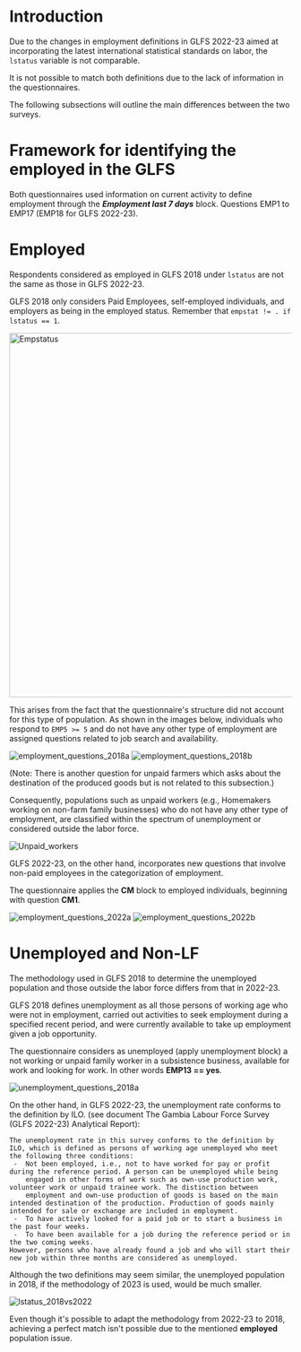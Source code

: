 # Introduction

Due to the changes in employment definitions in GLFS 2022-23 aimed at incorporating the latest international statistical standards on labor, the ```lstatus```  variable is not comparable. 

It is not possible to match both definitions due to the lack of information in the questionnaires.

The following subsections will outline the main differences between the two surveys.

# Framework for identifying the employed in the GLFS

Both questionnaires used information on current activity to define employment through the ***Employment last 7 days*** block. Questions EMP1 to EMP17 (EMP18 for GLFS 2022-23).

# Employed

Respondents considered as employed in GLFS 2018 under ```lstatus``` are not the same as those in GLFS 2022-23.

GLFS 2018 only considers Paid Employees, self-employed individuals, and employers as being in the employed status. Remember that ```empstat != . if lstatus == 1```.

<img src= utilities/empstat.png alt=Empstatus width=750 height=650>

This arises from the fact that the questionnaire's structure did not account for this type of population. As shown in the images below, individuals who respond to ```EMP5 >= 5``` and do not have any other type of employment are assigned questions related to job search and availability.

<img src= utilities/employment_questions_2018a.png alt=employment_questions_2018a>
<img src= utilities/employment_questions_2018b.png alt=employment_questions_2018b>

(Note: There is another question for unpaid farmers which asks about the destination of the produced goods but is not related to this subsection.)

Consequently, populations such as unpaid workers (e.g., Homemakers working on non-farm family businesses) who do not have any other type of employment, are classified within the spectrum of unemployment or considered outside the labor force.

<img src= utilities/unpaid_workers.png alt=Unpaid_workers>

GLFS 2022-23, on the other hand, incorporates new questions that involve non-paid employees in the categorization of employment.

The questionnaire applies the **CM** block to employed individuals, beginning with question **CM1**.

<img src= utilities/employment_questions_2022a.png alt=employment_questions_2022a>
<img src= utilities/employment_questions_2022b.png alt=employment_questions_2022b>

# Unemployed and Non-LF

The methodology used in GLFS 2018 to determine the unemployed population and those outside the labor force differs from that in 2022-23.

GLFS 2018 defines unemployment as all those persons of working age who were not in employment, carried out activities to seek employment during a specified recent period, and were currently available to take up employment given a job opportunity.

The questionnaire considers as unemployed (apply unemployment block) a not working or unpaid family worker in a subsistence business, available for work and looking for work. In other words **EMP13 == yes**. 
 
 <img src= utilities/unemployment_questions_2018a.png alt=unemployment_questions_2018a>

On the other hand, in GLFS 2022-23, the unemployment rate conforms to the definition by ILO. (see document The Gambia Labour Force Survey (GLFS 2022-23) Analytical Report): 

```
The unemployment rate in this survey conforms to the definition by ILO, which is defined as persons of working age unemployed who meet the following three conditions:
 -  Not been employed, i.e., not to have worked for pay or profit during the reference period. A person can be unemployed while being
    engaged in other forms of work such as own-use production work, volunteer work or unpaid trainee work. The distinction between
    employment and own-use production of goods is based on the main intended destination of the production. Production of goods mainly intended for sale or exchange are included in employment.
 -  To have actively looked for a paid job or to start a business in the past four weeks.
 -  To have been available for a job during the reference period or in the two coming weeks.  
However, persons who have already found a job and who will start their new job within three months are considered as unemployed.
```

Although the two definitions may seem similar, the unemployed population in 2018, if the methodology of 2023 is used, would be much smaller.

<img src= utilities/lstatus_2018vs2022.png alt=lstatus_2018vs2022>

Even though it's possible to adapt the methodology from 2022-23 to 2018, achieving a perfect match isn't possible due to the mentioned **employed** population issue.
